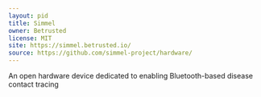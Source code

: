 ```yaml
---
layout: pid
title: Simmel
owner: Betrusted
license: MIT
site: https://simmel.betrusted.io/
source: https://github.com/simmel-project/hardware/
---
```

An open hardware device dedicated to enabling Bluetooth-based disease contact tracing
